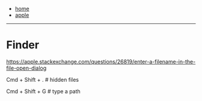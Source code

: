 - [home](/index.md)
- [apple](/apple.md)
---
# Finder
https://apple.stackexchange.com/questions/26819/enter-a-filename-in-the-file-open-dialog

Cmd + Shift + . # hidden files

Cmd + Shift + G # type a path
